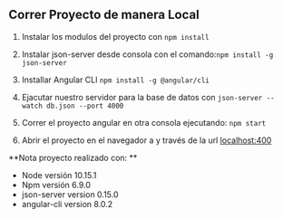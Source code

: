 ## Correr Proyecto de manera Local

1. Instalar los modulos del proyecto con `npm install`

3. Instalar json-server desde consola con el comando:`npm install -g json-server`

5. Installar Angular CLI `npm install -g @angular/cli`

7. Ejacutar nuestro servidor para la base de datos con `json-server --watch db.json --port 4000`

9. Correr el proyecto angular en otra consola ejecutando: `npm start`

11. Abrir el proyecto en el navegador a y través de la url [localhost:400](https://localhost:4200)

**Nota proyecto realizado con:
**
- Node versión 10.15.1
- Npm versión 6.9.0
- json-server version 0.15.0
- angular-cli version 8.0.2


